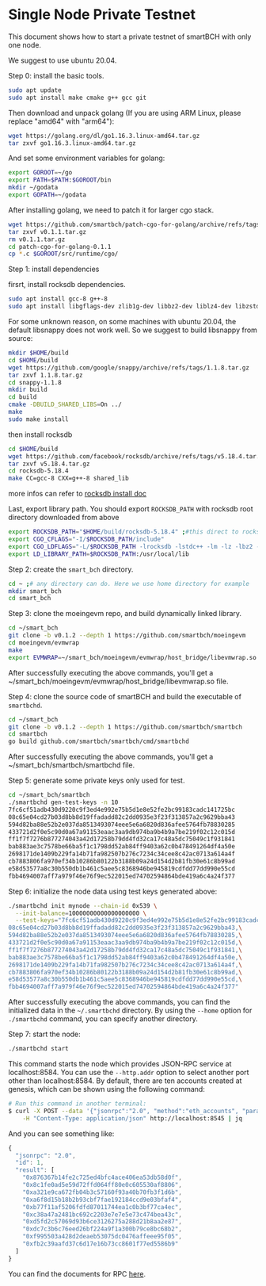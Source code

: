 # Single Node Private Testnet

This document shows how to start a private testnet of smartBCH with only one node. 

We suggest to use ubuntu 20.04.

Step 0: install the basic tools.

```bash
sudo apt update
sudo apt install make cmake g++ gcc git
```

Then download and unpack golang (If you are using ARM Linux, please replace "amd64" with "arm64"):

```bash
wget https://golang.org/dl/go1.16.3.linux-amd64.tar.gz
tar zxvf go1.16.3.linux-amd64.tar.gz 
```

And set some environment variables for golang:

```bash
export GOROOT=~/go
export PATH=$PATH:$GOROOT/bin
mkdir ~/godata
export GOPATH=~/godata
```

After installing golang, we need to patch it for larger cgo stack.

```bash
wget https://github.com/smartbch/patch-cgo-for-golang/archive/refs/tags/v0.1.1.tar.gz
tar zxvf v0.1.1.tar.gz 
rm v0.1.1.tar.gz
cd patch-cgo-for-golang-0.1.1
cp *.c $GOROOT/src/runtime/cgo/
```

Step 1: install dependencies

firsrt, install rocksdb dependencies.

```bash
sudo apt install gcc-8 g++-8
sudo apt install libgflags-dev zlib1g-dev libbz2-dev liblz4-dev libzstd-dev
```

For some unknown reason, on some machines with ubuntu 20.04, the default libsnappy does not work well. So we suggest to build libsnappy from source:

```bash
mkdir $HOME/build
cd $HOME/build
wget https://github.com/google/snappy/archive/refs/tags/1.1.8.tar.gz
tar zxvf 1.1.8.tar.gz
cd snappy-1.1.8
mkdir build
cd build
cmake -DBUILD_SHARED_LIBS=On ../
make
sudo make install
```

then install rocksdb

```bash
cd $HOME/build
wget https://github.com/facebook/rocksdb/archive/refs/tags/v5.18.4.tar.gz
tar zxvf v5.18.4.tar.gz
cd rocksdb-5.18.4
make CC=gcc-8 CXX=g++-8 shared_lib
```

more infos can refer to [rocksdb install doc](https://github.com/facebook/rocksdb/blob/master/INSTALL.md)

Last, export library path. You should export `ROCKSDB_PATH` with rocksdb root directory downloaded from above

```bash
export ROCKSDB_PATH="$HOME/build/rocksdb-5.18.4" ;#this direct to rocksdb root dir
export CGO_CFLAGS="-I/$ROCKSDB_PATH/include"
export CGO_LDFLAGS="-L/$ROCKSDB_PATH -lrocksdb -lstdc++ -lm -lz -lbz2 -lsnappy -llz4 -lzstd"
export LD_LIBRARY_PATH=$ROCKSDB_PATH:/usr/local/lib
```

Step 2: create the `smart_bch` directory.

```bash
cd ~ ;# any directory can do. Here we use home directory for example
mkdir smart_bch
cd smart_bch
```

Step 3: clone the moeingevm repo, and build dynamically linked library.

```bash
cd ~/smart_bch
git clone -b v0.1.2 --depth 1 https://github.com/smartbch/moeingevm
cd moeingevm/evmwrap
make
export EVMWRAP=~/smart_bch/moeingevm/evmwrap/host_bridge/libevmwrap.so
```

After successfully executing the above commands, you'll get a ~/smart\_bch/moeingevm/evmwrap/host\_bridge/libevmwrap.so file.

Step 4: clone the source code of smartBCH and build the executable of `smartbchd`.

```bash
cd ~/smart_bch
git clone -b v0.1.2 --depth 1 https://github.com/smartbch/smartbch
cd smartbch
go build github.com/smartbch/smartbch/cmd/smartbchd
```

After successfully executing the above commands, you'll get a ~/smart\_bch/smartbch/smartbchd file.

Step 5: generate some private keys only used for test.

```bash
cd ~/smart_bch/smartbch
./smartbchd gen-test-keys -n 10
7fc6cf51adb430d9220c9f3ed4e992e75b5d1e8e52fe2bc99183cadc141725bc
08c65e04cd27b03d8bb8d19ffadadd82c2dd0935e3f23f313857a2c9629bba43
594d82ba88e52b2e037da8513493074eee5e6a6820d836afee5764fb78830285
433721d2f0e5c90d0a67a91153eaac3aa9db974ba9b4b9a7be219f02c12c015d
ff1f7f7276b877274043a42d17258b79dd4fd32ca17c48a5dc75049c1f931841
bab883ae3c7578be66ba5f1c1798dd52ab84ff9403a62c0b478491264df4a50e
2698171de1409b229fa14b71fa982507b276c7234c34cee8c42ac0713a614a4f
cb7883806fa970ef34b10286b80122b3188b09a24d154d2b81fb30e61c8b99ad
e58d53577a8c30b550db1b461c5aee5c8368946be945819cdfdd77dd990e55cd
fbb4694007aff7a979f46e76f9ec522015ed74702594864bde419a6c4a24f377
```

Step 6: initialize the node data using test keys generated above:

```bash
./smartbchd init mynode --chain-id 0x539 \
  --init-balance=10000000000000000000 \
  --test-keys="7fc6cf51adb430d9220c9f3ed4e992e75b5d1e8e52fe2bc99183cadc141725bc,\
08c65e04cd27b03d8bb8d19ffadadd82c2dd0935e3f23f313857a2c9629bba43,\
594d82ba88e52b2e037da8513493074eee5e6a6820d836afee5764fb78830285,\
433721d2f0e5c90d0a67a91153eaac3aa9db974ba9b4b9a7be219f02c12c015d,\
ff1f7f7276b877274043a42d17258b79dd4fd32ca17c48a5dc75049c1f931841,\
bab883ae3c7578be66ba5f1c1798dd52ab84ff9403a62c0b478491264df4a50e,\
2698171de1409b229fa14b71fa982507b276c7234c34cee8c42ac0713a614a4f,\
cb7883806fa970ef34b10286b80122b3188b09a24d154d2b81fb30e61c8b99ad,\
e58d53577a8c30b550db1b461c5aee5c8368946be945819cdfdd77dd990e55cd,\
fbb4694007aff7a979f46e76f9ec522015ed74702594864bde419a6c4a24f377"
```

After successfully executing the above commands, you can find the initialized data in the `~/.smartbchd` directory. By using the `--home` option for `./smartbchd` command, you can specify another directory.

Step 7: start the node:

```bash
./smartbchd start
```

This command starts the node which provides JSON-RPC service at localhost:8584. You can use the `--http.addr` option to select another port other than localhost:8584. By default, there are ten accounts created at genesis, which can be shown using the following command:

```bash
# Run this command in another terminal:
$ curl -X POST --data '{"jsonrpc":"2.0", "method":"eth_accounts", "params":[],"id":1}' \
    -H "Content-Type: application/json" http://localhost:8545 | jq
```

And you can see something like:

```javascript
{
  "jsonrpc": "2.0",
  "id": 1,
  "result": [
    "0x876367b14fe2c725ed4bfc4ace406ea53db58d0f",
    "0x8c1fe0ad5e59d72ffd064ff80e0c605530af8806",
    "0xa321e9ca672fb04b3c57160f93a40b70fb3f1d6b",
    "0xa6f8d15b18b2b93cbf7fae192184ccd9e03bfaf4",
    "0xb77f11af5206fdfd87011744ea1c0b3bf77ca4ec",
    "0xc38a47a2481bc692c2203e7e7e5e73c474bea43c",
    "0xd5fd2c57069d93b6ce3126275a288d21b8aa2e87",
    "0xdc7c3b6c76eed26bf224a9f1a300b79ce8bc68b2",
    "0xf995503a428d2deaeb53075dc0476affeee95f05",
    "0xfb2c39aafd37c6d17e16b73cc8601f77ed5586b9"
  ]
}
```

You can find the documents for RPC [here](jsonrpc.md).

